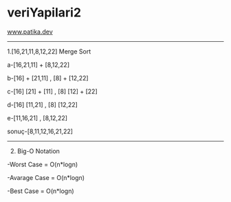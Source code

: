 # veriYapilari2

 www.patika.dev 

 <hr>

1.[16,21,11,8,12,22] Merge Sort

a-[16,21,11] + [8,12,22]

b-[16] + [21,11]   ,  [8] + [12,22]

c-[16]    [21] + [11]   ,  [8]    [12] + [22]

d-[16]    [11,21] ,    [8]   [12,22]

e-[11,16,21]  ,   [8,12,22]

sonuç-[8,11,12,16,21,22]

<hr>

2. Big-O Notation

-Worst Case = O(n*logn)

-Avarage Case = O(n*logn)

-Best Case = O(n*logn)
